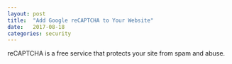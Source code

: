 ```yaml
---
layout: post
title:  "Add Google reCAPTCHA to Your Website"
date:   2017-08-18
categories: security
---
```


reCAPTCHA is a free service that protects your site from spam and abuse.

